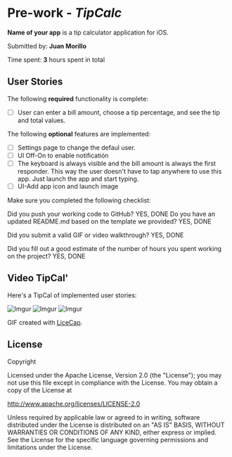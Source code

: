 # Pre-work - *TipCalc*

**Name of your app** is a tip calculator application for iOS.

Submitted by: **Juan Morillo**

Time spent: **3** hours spent in total

## User Stories

The following **required** functionality is complete:

* [ ] User can enter a bill amount, choose a tip percentage, and see the tip and total values.

The following **optional** features are implemented:
* [ ] Settings page to change the defaul user.
* [ ] UI Off-On to enable notificatión
* [ ] The keyboard is always visible and the bill amount is always the first responder. This way the user doesn't have to tap anywhere to use this app. Just launch the app and start typing.
* [ ] UI-Add app icon and launch image

Make sure you completed the following checklist:

Did you push your working code to GitHub? 
YES, DONE
Do you have an updated README.md based on the template we provided?
YES, DONE

Did you submit a valid GIF or video walkthrough?
YES, DONE

Did you fill out a good estimate of the number of hours you spent working on the project?
YES, DONE

## Video TipCal' 

Here's a TipCal of implemented user stories:

![Imgur](http://i.imgur.com/dI5s04y.gif)
![Imgur](http://i.imgur.com/4ZvyaPq.gif)
![Imgur](http://i.imgur.com/swXrNs6.gif)


GIF created with [LiceCap](http://www.cockos.com/licecap/).

## License

Copyright 

Licensed under the Apache License, Version 2.0 (the "License");
you may not use this file except in compliance with the License.
You may obtain a copy of the License at

http://www.apache.org/licenses/LICENSE-2.0

Unless required by applicable law or agreed to in writing, software
distributed under the License is distributed on an "AS IS" BASIS,
WITHOUT WARRANTIES OR CONDITIONS OF ANY KIND, either express or implied.
See the License for the specific language governing permissions and
limitations under the License.
